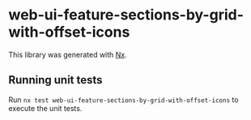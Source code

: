 # web-ui-feature-sections-by-grid-with-offset-icons

This library was generated with [Nx](https://nx.dev).

## Running unit tests

Run `nx test web-ui-feature-sections-by-grid-with-offset-icons` to execute the unit tests.
